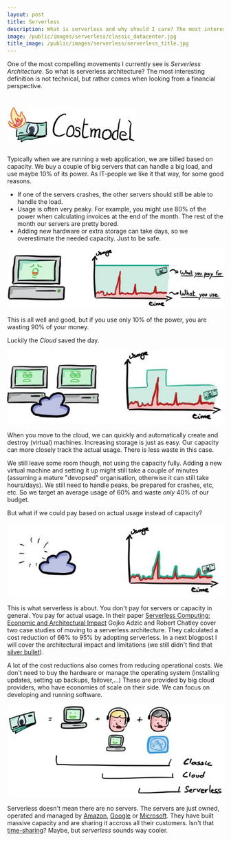 ```yaml
---
layout: post
title: Serverless
description: What is serverless and why should I care? The most interesting definition is not technical, but rather comes when looking from a financial perspective.
image: /public/images/serverless/classic_datacenter.jpg
title_image: /public/images/serverless/serverless_title.jpg
---
```


One of the most compelling movements I currently see is _Serverless Architecture_. So what is serverless architecture? The most interesting definition is not technical, but rather comes when looking from a financial perspective.

# ![Cost model](/public/images/serverless/costmodel_title.jpg)

Typically when we are running a web application, we are billed based on capacity. We buy a couple of big servers that can handle a big load, and use maybe 10% of its power. As IT-people we like it that way, for some good reasons.

* If one of the servers crashes, the other servers should still be able to handle the load.
* Usage is often very peaky. For example, you might use 80% of the power when calculating invoices at the end of the month. The rest of the month our servers are pretty bored.
* Adding new hardware or extra storage can take days, so we overestimate the needed capacity. Just to be safe.

![Bored computer](/public/images/serverless/classic_datacenter.jpg)

This is all well and good, but if you use only 10% of the power, you are wasting 90% of your money.

Luckily the _Cloud_ saved the day.

![Cloud](/public/images/serverless/classic_cloud.jpg)

When you move to the cloud, we can quickly and automatically create and destroy (virtual) machines. Increasing storage is just as easy. Our capacity can more closely track the actual usage. There is less waste in this case.

We still leave some room though, not using the capacity fully. Adding a new virtual machine and setting it up might still take a couple of minutes (assuming a mature "devopsed" organisation, otherwise it can still take hours/days). We still need to handle peaks, be prepared for crashes, etc, etc. So we target an average usage of 60% and waste <i>only</i> 40% of our budget.

But what if we could pay based on actual usage instead of capacity?

![Serverless](/public/images/serverless/serverless.jpg)

This is what serverless is about. You don't pay for servers or capacity in general. You pay for actual usage. In their paper [Serverless Computing: Economic and Architectural Impact](http://www.doc.ic.ac.uk/~rbc/papers/fse-serverless-17.pdf) Gojko Adzic and Robert Chatley cover two case studies of moving to a serverless architecture. They calculated a cost reduction of 66% to 95% by adopting serverless. In a next blogpost I will cover the architectural impact and limitations (we still didn't find that [silver bullet](http://worrydream.com/refs/Brooks-NoSilverBullet.pdf)).

A lot of the cost reductions also comes from reducing operational costs. We don't need to buy the hardware or manage the operating system (installing updates, setting up backups, failover,...) These are provided by big cloud providers, who have economies of scale on their side. We can focus on developing and running software.

![Operational costs](/public/images/serverless/operational_costs.jpg)

Serverless doesn't mean there are no servers. The servers are just owned, operated and managed by [Amazon](https://aws.amazon.com), [Google](https://cloud.google.com) or [Microsoft](https://azure.microsoft.com/). They have built massive capacity and are sharing it accross all their customers. Isn't that [time-sharing](https://en.wikipedia.org/wiki/Time-sharing)? Maybe, but _serverless_ sounds way cooler.
